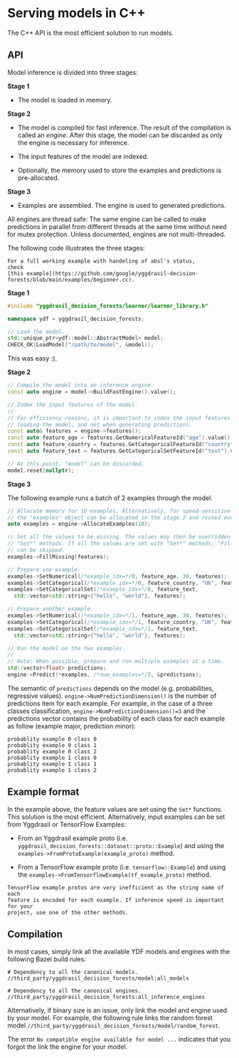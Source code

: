 # Serving models in C++

The C++ API is the most efficient solution to run models.

## API

Model inference is divided into three stages:

**Stage 1**

-   The model is loaded in memory.

**Stage 2**

-   The model is compiled for fast inference. The result of the compilation is
    called an *engine*. After this stage, the model can be discarded as only the
    engine is necessary for inference.

-   The input features of the model are indexed.

-   Optionally, the memory used to store the examples and predictions is
    pre-allocated.

**Stage 3**

-   Examples are assembled. The engine is used to generated predictions.

All engines are thread safe: The same engine can be called to make predictions
in parallel from different threads at the same time without need for mutex
protection. Unless documented, engines are not multi-threaded.

The following code illustrates the three stages:

``` {note}
For a full working example with handeling of absl's status,
check
[this example](https://github.com/google/yggdrasil-decision-forests/blob/main/examples/beginner.cc).
```

**Stage 1**

```c++
#include "yggdrasil_decision_forests/learner/learner_library.h"

namespace ydf = yggdrasil_decision_forests;

// Load the model.
std::unique_ptr<ydf::model::AbstractModel> model;
CHECK_OK(LoadModel("/path/to/model", &model));
```

This was easy :).

**Stage 2**

```c++
// Compile the model into an inference engine.
const auto engine = model->BuildFastEngine().value();

// Index the input features of the model.
//
// For efficiency reasons, it is important to index the input features when
// loading the model, and not when generating predictions.
const auto& features = engine->features();
const auto feature_age = features.GetNumericalFeatureId("age").value();
const auto feature_country = features.GetCategoricalFeatureId("country").value();
const auto feature_text = features.GetCategoricalSetFeatureId("text").value()

// At this point, "model" can be discarded.
model.reset(nullptr);
```

**Stage 3**

The following example runs a batch of 2 examples through the model.

```c++
// Allocate memory for 10 examples. Alternatively, for speed-sensitive code,
// the "examples" object can be allocated in the stage 2 and reused everytime.
auto examples = engine->AllocateExamples(10);

// Set all the values to be missing. The values may then be overridden by the
// "Set*" methods. If all the values are set with "Set*" methods, "FillMissing"
// can be skipped.
examples->FillMissing(features);

// Prepare one example.
examples->SetNumerical(/*example_idx=*/0, feature_age, 30, features);
examples->SetCategorical(/*example_idx=*/0, feature_country, "UK", features);
examples->SetCategoricalSet(/*example_idx=*/0, feature_text,
  std::vector<std::string>{"hello", "world"}, features);

// Prepare another example.
examples->SetNumerical(/*example_idx=*/1, feature_age, 30, features);
examples->SetCategorical(/*example_idx=*/1, feature_country, "UK", features);
examples->SetCategoricalSet(/*example_idx=*/1, feature_text,
  std::vector<std::string>{"hello", "world"}, features);

// Run the model on the two examples.
//
// Note: When possible, prepare and run multiple examples at a time.
std::vector<float> predictions;
engine->Predict(*examples, /*num_examples=*/2, &predictions);
```

The semantic of `predictions` depends on the model (e.g. probabilities,
regressive values). `engine->NumPredictionDimension()` is the number of
predictions item for each example. For example, in the case of a three classes
classification, `engine->NumPredictionDimension()=3` and the predictions vector
contains the probability of each class for each example as follow (example
major, prediction minor):

```
probablity example 0 class 0
probablity example 0 class 1
probablity example 0 class 2
probablity example 1 class 0
probablity example 1 class 1
probablity example 1 class 2
```

## Example format

In the example above, the feature values are set using the `Set*` functions.
This solution is the most efficient. Alternatively, input examples can be set
from Yggdrasil or TensorFlow Examples:

-   From an Yggdrasil example proto (i.e.
    `yggdrasil_decision_forests::dataset::proto::Example`) and using the
    `examples->FromProtoExample(example_proto)` method.

-   From a TensorFlow example proto (i.e. `tensorflow::Example`) and using the
    `examples->FromTensorflowExample(tf_example_proto)` method.

``` {note}
TensorFlow example protos are very inefficient as the string name of each
feature is encoded for each example. If inference speed is important for your
project, use one of the other methods.
```

## Compilation

In most cases, simply link all the available YDF models and engines with the
following Bazel build rules:

```
# Dependency to all the canonical models.
//third_party/yggdrasil_decision_forests/model:all_models

# Dependency to all the canonical engines.
//third_party/yggdrasil_decision_forests:all_inference_engines
```

Alternatively, if binary size is an issue, only link the model and engine used
by your model. For example, the following rule links the random forest model
`//third_party/yggdrasil_decision_forests/model/random_forest`.

The error `No compatible engine available for model ...` indicates that you
forgot the link the engine for your model.
